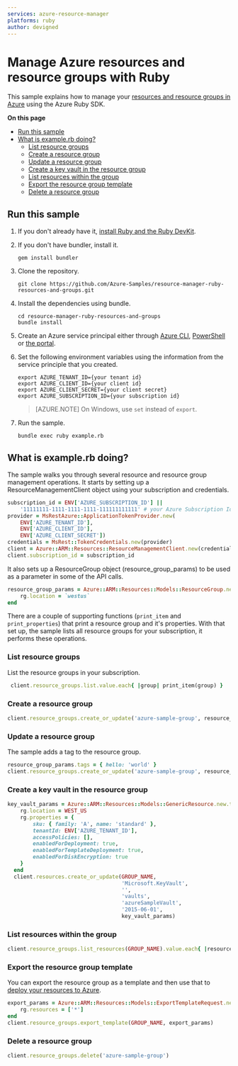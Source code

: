 ```yaml
---
services: azure-resource-manager
platforms: ruby
author: devigned
---
```


# Manage Azure resources and resource groups with Ruby

This sample explains how to manage your
[resources and resource groups in Azure](https://azure.microsoft.com/en-us/documentation/articles/resource-group-overview/#resource-groups)
using the Azure Ruby SDK.

**On this page**

- [Run this sample](#run)
- [What is example.rb doing?](#example)
    - [List resource groups](#list-groups)
    - [Create a resource group](#create-group)
    - [Update a resource group](#update-group)
    - [Create a key vault in the resource group](#create-resource)
    - [List resources within the group](#list-resources)
    - [Export the resource group template](#export)
    - [Delete a resource group](#delete-group)

<a id="run"></a>
## Run this sample

1. If you don't already have it, [install Ruby and the Ruby DevKit](https://www.ruby-lang.org/en/documentation/installation/).

1. If you don't have bundler, install it.

    ```
    gem install bundler
    ```

1. Clone the repository.

    ```
    git clone https://github.com/Azure-Samples/resource-manager-ruby-resources-and-groups.git
    ```

1. Install the dependencies using bundle.

    ```
    cd resource-manager-ruby-resources-and-groups
    bundle install
    ```

1. Create an Azure service principal either through
    [Azure CLI](https://azure.microsoft.com/documentation/articles/resource-group-authenticate-service-principal-cli/),
    [PowerShell](https://azure.microsoft.com/documentation/articles/resource-group-authenticate-service-principal/)
    or [the portal](https://azure.microsoft.com/documentation/articles/resource-group-create-service-principal-portal/).

1. Set the following environment variables using the information from the service principle that you created.

    ```
    export AZURE_TENANT_ID={your tenant id}
    export AZURE_CLIENT_ID={your client id}
    export AZURE_CLIENT_SECRET={your client secret}
    export AZURE_SUBSCRIPTION_ID={your subscription id}
    ```

    > [AZURE.NOTE] On Windows, use `set` instead of `export`.

1. Run the sample.

    ```
    bundle exec ruby example.rb
    ```

<a id="example"></a>
## What is example.rb doing?

The sample walks you through several resource and resource group management operations.
It starts by setting up a ResourceManagementClient object using your subscription and credentials.

```ruby
subscription_id = ENV['AZURE_SUBSCRIPTION_ID'] ||
    '11111111-1111-1111-1111-111111111111' # your Azure Subscription Id
provider = MsRestAzure::ApplicationTokenProvider.new(
    ENV['AZURE_TENANT_ID'],
    ENV['AZURE_CLIENT_ID'],
    ENV['AZURE_CLIENT_SECRET'])
credentials = MsRest::TokenCredentials.new(provider)
client = Azure::ARM::Resources::ResourceManagementClient.new(credentials)
client.subscription_id = subscription_id
```

It also sets up a ResourceGroup object (resource_group_params) to be used as a parameter in some of the API calls.

```ruby
resource_group_params = Azure::ARM::Resources::Models::ResourceGroup.new.tap do |rg|
    rg.location = `westus`
end
```

There are a couple of supporting functions (`print_item` and `print_properties`) that print a resource group and it's properties.
With that set up, the sample lists all resource groups for your subscription, it performs these operations.

<a id="list-groups"></a>
### List resource groups

List the resource groups in your subscription.

```ruby
 client.resource_groups.list.value.each{ |group| print_item(group) }
```

<a id="create-group"></a>
### Create a resource group

```ruby
client.resource_groups.create_or_update('azure-sample-group', resource_group_params)
```

<a id="update-group"></a>
### Update a resource group

The sample adds a tag to the resource group.

```ruby
resource_group_params.tags = { hello: 'world' }
client.resource_groups.create_or_update('azure-sample-group', resource_group_params)
```

<a id="create-resource"></a>
### Create a key vault in the resource group

```ruby
key_vault_params = Azure::ARM::Resources::Models::GenericResource.new.tap do |rg|
    rg.location = WEST_US
    rg.properties = {
        sku: { family: 'A', name: 'standard' },
        tenantId: ENV['AZURE_TENANT_ID'],
        accessPolicies: [],
        enabledForDeployment: true,
        enabledForTemplateDeployment: true,
        enabledForDiskEncryption: true
    }
  end
  client.resources.create_or_update(GROUP_NAME,
                                    'Microsoft.KeyVault',
                                    '',
                                    'vaults',
                                    'azureSampleVault',
                                    '2015-06-01',
                                    key_vault_params)
```

<a id="list-resources"></a>
### List resources within the group

```ruby
client.resource_groups.list_resources(GROUP_NAME).value.each{ |resource| print_item(resource) }
```

<a id="export"></a>
### Export the resource group template

You can export the resource group as a template and then use that
to [deploy your resources to Azure](https://azure.microsoft.com/documentation/samples/resource-manager-ruby-template-deployment/).

```ruby
export_params = Azure::ARM::Resources::Models::ExportTemplateRequest.new.tap do |rg|
    rg.resources = ['*']
end
client.resource_groups.export_template(GROUP_NAME, export_params)
```

<a id="delete-group"></a>
### Delete a resource group

```ruby
client.resource_groups.delete('azure-sample-group')
```
